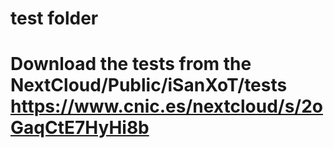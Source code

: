 # test folder

# Download the tests from the NextCloud/Public/iSanXoT/tests https://www.cnic.es/nextcloud/s/2oGaqCtE7HyHi8b


